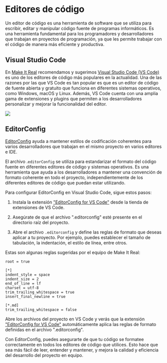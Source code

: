 # Editores de código

Un editor de código es una herramienta de software que se utiliza para escribir, editar y manipular código fuente de programas informáticos. Es una herramienta fundamental para los programadores y desarrolladores que trabajan en proyectos de programación, ya que les permite trabajar con el código de manera más eficiente y productiva.


## Visual Studio Code
En [Make It Real](https://makeitreal.camp/) recomendamos y sugerimos [Visual Studio Code (VS Code)](https://code.visualstudio.com/) es uno de los editores de código más populares en la actualidad. Una de las razones por las que VS Code es tan popular es que es un editor de código de fuente abierta y gratuito que funciona en diferentes sistemas operativos, como Windows, macOS y Linux. Además, VS Code cuenta con una amplia gama de extensiones y plugins que permiten a los desarrolladores personalizar y mejorar la funcionalidad del editor.

<img src="https://code.visualstudio.com/assets/home/home-screenshot-mac-lg-2x.png">

## EditorConfig
[EditorConfig](https://editorconfig.org/) ayuda a mantener estilos de codificación coherentes para varios desarrolladores que trabajan en el mismo proyecto en varios editores e IDE.

El archivo .`editorConfig` se utiliza para estandarizar el formato del código fuente en diferentes editores de código y sistemas operativos. Es una herramienta que ayuda a los desarrolladores a mantener una convención de formato coherente en todo el proyecto, independientemente de los diferentes editores de código que puedan estar utilizando.

Para configurar EditorConfig en Visual Studio Code, sigue estos pasos:

1. Instala la extensión ["EditorConfig for VS Code"](https://marketplace.visualstudio.com/items?itemName=EditorConfig.EditorConfig) desde la tienda de extensiones de VS Code.

2. Asegúrate de que el archivo ".editorconfig" esté presente en el directorio raíz del proyecto.

3. Abre el archivo `.editorconfig` y define las reglas de formato que deseas aplicar a tu proyecto. Por ejemplo, puedes establecer el tamaño de tabulación, la indentación, el estilo de línea, entre otros.

Estas son algunas reglas sugeridas por el equipo de Make It Real:

```editorconfig
root = true

[*]
indent_style = space
indent_size = 2
end_of_line = lf
charset = utf-8
trim_trailing_whitespace = true
insert_final_newline = true

[*.md]
trim_trailing_whitespace = false
```

Abre los archivos del proyecto en VS Code y verás que la extensión ["EditorConfig for VS Code"](https://marketplace.visualstudio.com/items?itemName=EditorConfig.EditorConfig) automáticamente aplica las reglas de formato definidas en el archivo ".editorconfig".

Con EditorConfig, puedes asegurarte de que tu código se formatee correctamente en todos los editores de código que utilices. Esto hace que sea más fácil de leer, entender y mantener, y mejora la calidad y eficiencia del desarrollo del proyecto en equipo.
